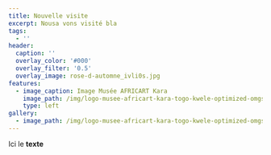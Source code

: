 ```yaml
---
title: Nouvelle visite
excerpt: Nousa vons visité bla
tags:
  - ''
header:
  caption: ''
  overlay_color: '#000'
  overlay_filter: '0.5'
  overlay_image: rose-d-automne_ivli0s.jpg
features:
  - image_caption: Image Musée AFRICART Kara
    image_path: /img/logo-musee-africart-kara-togo-kwele-optimized-omgsvg.svg
    type: left
gallery:
  - image_path: /img/logo-musee-africart-kara-togo-kwele-optimized-omgsvg.svg
---
```

Ici le **texte**
